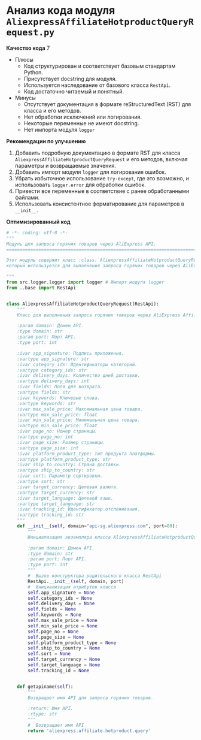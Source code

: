 # Анализ кода модуля `AliexpressAffiliateHotproductQueryRequest.py`

**Качество кода**
7
-  Плюсы
    - Код структурирован и соответствует базовым стандартам Python.
    - Присутствует docstring для модуля.
    - Используется наследование от базового класса `RestApi`.
    - Код достаточно читаемый и понятный.
-  Минусы
    - Отсутствует документация в формате reStructuredText (RST) для класса и его методов.
    - Нет обработки исключений или логирования.
    - Некоторые переменные не имеют docstring.
    - Нет импорта модуля `logger`

**Рекомендации по улучшению**

1.  Добавить подробную документацию в формате RST для класса `AliexpressAffiliateHotproductQueryRequest` и его методов, включая параметры и возвращаемые значения.
2.  Добавить импорт модуля `logger` для логирования ошибок.
3.  Убрать избыточное использование `try-except`, где это возможно, и использовать `logger.error` для обработки ошибок.
4.  Привести все переменные в соответствие с ранее обработанными файлами.
5.  Использовать консистентное форматирование для параметров в `__init__`.

**Оптимизированный код**
```python
# -*- coding: utf-8 -*-
"""
Модуль для запроса горячих товаров через AliExpress API.
=========================================================================================

Этот модуль содержит класс :class:`AliexpressAffiliateHotproductQueryRequest`,
который используется для выполнения запроса горячих товаров через AliExpress Affiliate API.

"""
from src.logger.logger import logger # Импорт модуля logger
from ..base import RestApi


class AliexpressAffiliateHotproductQueryRequest(RestApi):
    """
    Класс для выполнения запроса горячих товаров через AliExpress Affiliate API.

    :param domain: Домен API.
    :type domain: str
    :param port: Порт API.
    :type port: int

    :ivar app_signature: Подпись приложения.
    :vartype app_signature: str
    :ivar category_ids: Идентификаторы категорий.
    :vartype category_ids: str
    :ivar delivery_days: Количество дней доставки.
    :vartype delivery_days: int
    :ivar fields: Поля для возврата.
    :vartype fields: str
    :ivar keywords: Ключевые слова.
    :vartype keywords: str
    :ivar max_sale_price: Максимальная цена товара.
    :vartype max_sale_price: float
    :ivar min_sale_price: Минимальная цена товара.
    :vartype min_sale_price: float
    :ivar page_no: Номер страницы.
    :vartype page_no: int
    :ivar page_size: Размер страницы.
    :vartype page_size: int
    :ivar platform_product_type: Тип продукта платформы.
    :vartype platform_product_type: str
    :ivar ship_to_country: Страна доставки.
    :vartype ship_to_country: str
    :ivar sort: Параметр сортировки.
    :vartype sort: str
    :ivar target_currency: Целевая валюта.
    :vartype target_currency: str
    :ivar target_language: Целевой язык.
    :vartype target_language: str
    :ivar tracking_id: Идентификатор отслеживания.
    :vartype tracking_id: str
    """
    def __init__(self, domain="api-sg.aliexpress.com", port=80):
        """
        Инициализация экземпляра класса AliexpressAffiliateHotproductQueryRequest.

        :param domain: Домен API.
        :type domain: str
        :param port: Порт API.
        :type port: int
        """
        #  Вызов конструктора родительского класса RestApi
        RestApi.__init__(self, domain, port)
        #  Инициализация атрибутов класса
        self.app_signature = None
        self.category_ids = None
        self.delivery_days = None
        self.fields = None
        self.keywords = None
        self.max_sale_price = None
        self.min_sale_price = None
        self.page_no = None
        self.page_size = None
        self.platform_product_type = None
        self.ship_to_country = None
        self.sort = None
        self.target_currency = None
        self.target_language = None
        self.tracking_id = None


    def getapiname(self):
        """
        Возвращает имя API для запроса горячих товаров.

        :return: Имя API.
        :rtype: str
        """
        #  Возвращает имя API
        return 'aliexpress.affiliate.hotproduct.query'
```
